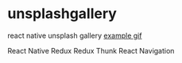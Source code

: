 # unsplashgallery
react native unsplash gallery
[example gif](https://imgur.com/Thm4gU6)

React Native
Redux
Redux Thunk
React Navigation


